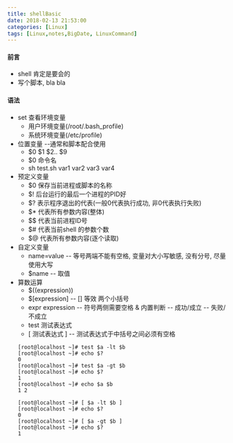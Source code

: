 ```yaml
---
title: shellBasic
date: 2018-02-13 21:53:00
categories: [Linux]
tags: [Linux,notes,BigDate, LinuxCommand]
---
```

#### 前言
* shell 肯定是要会的
* 写个脚本, bla bla
#### 语法
* set 查看环境变量
    * 用户环境变量(/root/.bash_profile)
    * 系统环境变量(/etc/profile)
* 位置变量 --通常和脚本配合使用
    * $0 $1 $2.. $9
    * $0 命令名
    * sh test.sh var1 var2 var3 var4
* 预定义变量
    * $0 保存当前进程或脚本的名称
    * $! 后台运行的最后一个进程的PID好
    * $? 表示程序退出的代表(一般0代表执行成功, 非0代表执行失败)
    * $* 代表所有参数内容(整体)
    * $$ 代表当前进程ID号
    * $# 代表当前shell 的参数个数
    * $@ 代表所有参数内容(逐个读取)
* 自定义变量
    * name=value -- 等号两端不能有空格, 变量对大小写敏感, 没有分号, 尽量使用大写
    * $name -- 取值
* 算数运算
    * $((expression))
    * $[expression] -- [] 等效 两个小括号
    * expr expression -- 符号两侧需要空格
& 内置判断 -- 成功/成立 -- 失败/不成立
    * test 测试表达式
    * [ 测试表达式 ] -- 测试表达式于中括号之间必须有空格
    ```jshelllanguage
    [root@localhost ~]# test $a -lt $b
    [root@localhost ~]# echo $?
    0
    [root@localhost ~]# test $a -gt $b
    [root@localhost ~]# echo $?
    1
    [root@localhost ~]# echo $a $b
    1 2

    ```
    ```jshelllanguage
    [root@localhost ~]# [ $a -lt $b ]
    [root@localhost ~]# echo $?
    0
    [root@localhost ~]# [ $a -gt $b ]
    [root@localhost ~]# echo $?
    1
    ```
    